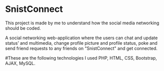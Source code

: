 # SnistConnect
This project is made by me to understand how the social media networking should be coded. 

A social networking web-application where the users can chat and update status’ and multimedia, change profile picture and profile status, poke and send friend requests to any friends on "SnistConnect" and get connected.
	
  #These are the following technologies I used
  PHP, HTML, CSS, Bootstrap, AJAX, MySQL.
